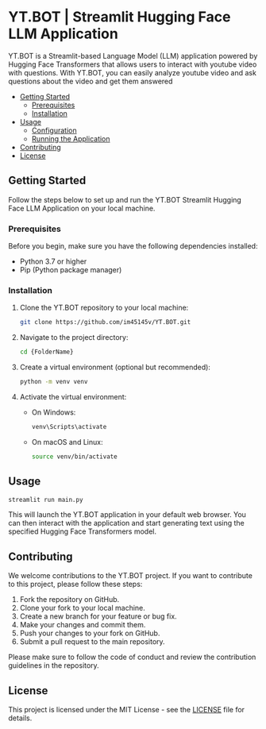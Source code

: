 # YT.BOT | Streamlit Hugging Face LLM Application

YT.BOT is a Streamlit-based Language Model (LLM) application powered by Hugging Face Transformers that allows users to interact with youtube video with questions. With YT.BOT, you can easily analyze youtube video and ask questions about the video and get them answered
- [Getting Started](#getting-started)
  - [Prerequisites](#prerequisites)
  - [Installation](#installation)
- [Usage](#usage)
  - [Configuration](#configuration)
  - [Running the Application](#running-the-application)
- [Contributing](#contributing)
- [License](#license)

## Getting Started

Follow the steps below to set up and run the YT.BOT Streamlit Hugging Face LLM Application on your local machine.

### Prerequisites

Before you begin, make sure you have the following dependencies installed:

- Python 3.7 or higher
- Pip (Python package manager)

### Installation

1. Clone the YT.BOT repository to your local machine:

   ```bash
   git clone https://github.com/im45145v/YT.BOT.git
   ```

2. Navigate to the project directory:

   ```bash
   cd {FolderName}
   ```

3. Create a virtual environment (optional but recommended):

   ```bash
   python -m venv venv
   ```

4. Activate the virtual environment:

   - On Windows:

     ```bash
     venv\Scripts\activate
     ```

   - On macOS and Linux:

     ```bash
     source venv/bin/activate
     ```

## Usage

```bash
streamlit run main.py
```

This will launch the YT.BOT application in your default web browser. You can then interact with the application and start generating text using the specified Hugging Face Transformers model.

## Contributing

We welcome contributions to the YT.BOT project. If you want to contribute to this project, please follow these steps:

1. Fork the repository on GitHub.
2. Clone your fork to your local machine.
3. Create a new branch for your feature or bug fix.
4. Make your changes and commit them.
5. Push your changes to your fork on GitHub.
6. Submit a pull request to the main repository.

Please make sure to follow the code of conduct and review the contribution guidelines in the repository.

## License

This project is licensed under the MIT License - see the [LICENSE](LICENSE) file for details.
